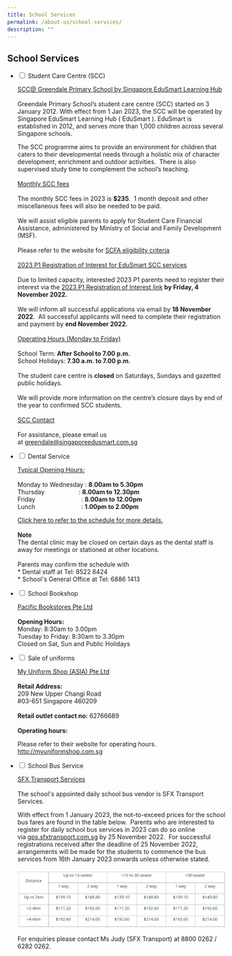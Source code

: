 ```yaml
---
title: School Services
permalink: /about-us/school-services/
description: ""
---
```

## **School Services**

<ul class="jekyllcodex_accordion">
<li><input id="accordion1" type="checkbox">  
<label for="accordion1">Student Care Centre (SCC)</label><div>  
<p><u>SCC@ Greendale Primary School by Singapore EduSmart Learning Hub</u> 
	<br><br>Greendale Primary School’s student care centre (SCC) started on 3 January 2012.&nbsp;With effect from 1 Jan 2023, the SCC will be operated by Singapore EduSmart Learning Hub ( EduSmart ). EduSmart is established in 2012, and serves more than 1,000 children across several Singapore schools.&nbsp;&nbsp;

The SCC programme aims to provide an environment for children that caters to their developmental needs through a holistic mix of character development, enrichment and outdoor activities.&nbsp; There is also supervised study time to complement the school’s teaching.
	<br><br>
	<u>Monthly SCC fees</u>
	<br><br>
	The monthly SCC fees in 2023 is&nbsp;<b>$235</b>.&nbsp; 1 month deposit and other miscellaneous fees will also be needed to be paid.&nbsp;  <br><br>
We will assist eligible parents to apply for Student Care Financial Assistance, administered by Ministry of Social and Family Development (MSF).&nbsp;
<br><br>
Please refer to the website for&nbsp;[SCFA eligibility criteria](https://www.msf.gov.sg/Comcare/Pages/ComCare-Student-Care-Subsidies.aspx)
	<br><br>
	<u>2023 P1 Registration of Interest for EduSmart SCC services</u>
	<br><br>Due to limited capacity, interested 2023 P1 parents need to register their interest via the&nbsp;<a href="https://zfrmz.com/mQuMnl2rDhgfLWSqCDFK">2023 P1 Registration of Interest link</a>&nbsp;<b>by Friday, 4 November 2022.</b>
<br><br>We will inform all successful applications via email by&nbsp;<b>18 November 2022</b>.&nbsp; All successful applicants will need to complete their registration and payment by&nbsp;<b>end November 2022.</b>
<br><br>
	<u>Operating Hours (Monday to Friday)</u>
	<br><br>
	School Term:&nbsp;<b>After School to 7.00 p.m.</b><br>
	School Holidays:&nbsp;<b>7.30 a.m. to 7.00 p.m.</b><br><br>
	The student care centre is&nbsp;<b>closed</b>&nbsp;on Saturdays, Sundays and gazetted public holidays.
	<br><br>
We will provide more information on the centre’s closure days by end of the year to confirmed SCC students.
<br><br>
	<u>SCC Contact</u>
<br><br>For assistance, please email us at&nbsp;<a href="mailto:greendale@singaporeedusmart.com.sg">greendale@singaporeedusmart.com.sg</a>
</p>  
</div></li> 

<li><input id="accordion2" type="checkbox">  
<label for="accordion2">Dental Service</label><div>  
<p>
	<u>Typical Opening Hours:</u>
	<br><br>
	Monday to Wednesday :&nbsp;<b>8.00am to 5.30pm</b><br>
	Thursday&nbsp; &nbsp; &nbsp; &nbsp; &nbsp; &nbsp; &nbsp; &nbsp; &nbsp; &nbsp; : <b>8.00am to 12.30pm</b>
<br>
	Friday&nbsp; &nbsp; &nbsp; &nbsp; &nbsp; &nbsp; &nbsp; &nbsp; &nbsp; &nbsp; &nbsp; &nbsp; &nbsp; &nbsp;:&nbsp;<b>8.00am to 12.00pm</b><br>
	Lunch&nbsp; &nbsp; &nbsp; &nbsp; &nbsp; &nbsp; &nbsp; &nbsp; &nbsp; &nbsp; &nbsp; &nbsp; &nbsp; &nbsp;:&nbsp;<b>1.00pm to 2.00pm</b>
<br>
	
<a href="/files/Dental%20Schedule/dental%20schedule%20jul%202023.pdf" target="_blank">Click here to refer to the schedule for more details.</a>
	<br><br>
	<b>Note</b>
	<br>
	The dental clinic may be closed on certain days as the dental staff is away for meetings or stationed at other locations.
	<br><br>
	Parents may confirm the schedule with <br>
	* Dental staff at Tel: 8522 8424
	<br>
	* School's General Office at Tel: 6886 1413
</p>  
</div></li>  

<li><input id="accordion3" type="checkbox">  
<label for="accordion3">School Bookshop</label><div>  
	<p><u>Pacific Bookstores Pte Ltd</u>
	<br><br>
		<b>Opening Hours:</b>
		<br>
		Monday: 8:30am to 3.00pm<br>
		Tuesday to Friday: 8:30am to 3.30pm<br>
Closed on Sat, Sun and Public Holidays
	</p>
</div></li>  

<li><input id="accordion4" type="checkbox">  
<label for="accordion4">Sale of uniforms</label><div>  
	<p><u>My Uniform Shop (ASIA) Pte Ltd</u>
		<br><br>
		<b>Retail Address:</b><br>
209 New Upper Changi Road<br>
#03-651 Singapore 460209
		<br><br>
		<b>Retail outlet contact no:</b> 62766689
		<br><br>
		<b>Operating hours:</b><br>
		
Please refer to their website for operating hours. <a href="http://myuniformshop.com.sg">http://myuniformshop.com.sg</a>
	</p>  
</div></li>  

<li><input id="accordion5" type="checkbox">  
<label for="accordion5">School Bus Service</label><div>  
	<p><u>SFX Transport Services</u>
		<br><br>
The school's appointed daily school bus vendor is SFX Transport Services.

With effect from 1 January 2023, the not-to-exceed prices for the school bus fares are found in the table below.&nbsp; Parents who are interested to register for daily school bus services in 2023 can do so online via&nbsp;<a href="http://gps.sfxtransport.com.sg/">gps.sfxtransport.com.sg</a>&nbsp;by 25 November 2022.&nbsp; For successful registrations received after the deadline of 25 November 2022, arrangements will be made for the students to commence the bus services from 16th January 2023 onwards unless otherwise stated. <br><br>
<img src="/images/About%20Us/School%20Bus%20Fees%20Table.jpg" alt="Fee Table">

For enquiries please contact Ms Judy (SFX Transport) at 8800 0262 / 6282 0262.
	</p>  
</div></li></ul>